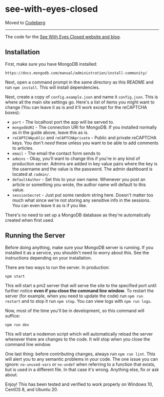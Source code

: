 # see-with-eyes-closed

Moved to [Codeberg](https://codeberg.org/benjaminhollon/see-with-eyes-closed)

---

The code for the [See With Eyes Closed website and blog](https://seewitheyesclosed.com).

## Installation
First, make sure you have MongoDB installed:

```
https://docs.mongodb.com/manual/administration/install-community/
```

Next, open a command prompt in the same directory as this README and run `npm install`. This will install dependencies.

Next, create a copy of `config.example.json` and name it `config.json`. This is where all the main site settings go. Here's a list of items you might want to change (You can leave it as is and it'll work except for the reCAPTCHA boxes):

- `port` - The localhost port the app will be served to.
- `mongodbURI` - The connection URI for MongoDB. If you installed normally as in the guide above, leave this as is.
- `reCAPTCHApublic` and `reCAPTCHAprivate` - Public and private reCAPTCHA keys. You don't _need_ these unless you want to be able to add comments to articles.
- `email` - The email the contact form sends to
- `admins` - Okay, you'll want to change this if you're in any kind of production server. Admins are added in key value pairs where the key is the username and the value is the password. The admin dashboard is located at `/admin/`.
- `defaultAuthor` - Set this to your own name. Whenever you post an article or something you wrote, the author name will default to this value.
- `sessionSecret` - Just put some random string here. Doesn't matter too much what since we're not storing any sensitive info in the sessions. You can even leave it as is if you like.

There's no need to set up a MongoDB database as they're automatically created when first used.

## Running the Server

Before doing anything, make sure your MongoDB server is running. If you installed it as a service, you shouldn't need to worry about this. See the instructions depending on your installation.

There are two ways to run the server. In production:

```
npm start
```

This will start a pm2 server that will serve the site to the specified port until further notice **even if you close the command line window**. To restart the server (for example, when you need to update the code) run `npm run restart` and to stop it run `npm stop`. You can view logs with `npm run logs`.

Now, most of the time you'll be in development, so this command will suffice:

```
npm run dev
```

This will start a nodemon script which will automatically reload the server whenever there are changes to the code. It will stop when you close the command line window.

One last thing: before contributing changes, always run `npm run lint`. This will alert you to any semantic problems in your code. The one issue you can ignore: `no-unused-vars` or `no-undef` when referring to a function that exists, but is used in a different file. In that case it's wrong. Anything else, fix or ask about.

Enjoy! This has been tested and verified to work properly on Windows 10, CentOS 8, and Ubuntu 20.
